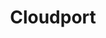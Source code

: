 ---
layout: page
title: Cloudport
parent: Platform Requirements
permalink: /platform/cloudport/
nav_order: 1
---